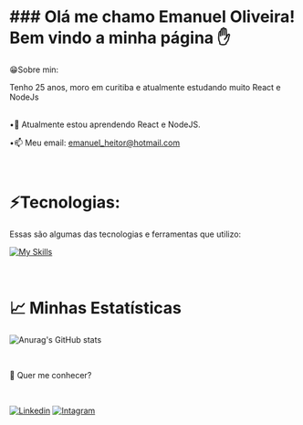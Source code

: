 <h1>### Olá me chamo Emanuel Oliveira!
<br>
Bem vindo a minha página ✋
</h1>

😁Sobre min:

Tenho 25 anos, moro em curitiba e atualmente estudando muito React e NodeJs

<br>
•🧠 Atualmente estou aprendendo React e NodeJS.

•📫 Meu email: emanuel_heitor@hotmail.com

<br>

 <h1>⚡Tecnologias: </h1>


Essas são algumas das tecnologias e ferramentas que utilizo:

[![My Skills](https://skillicons.dev/icons?i=html,css,js,react,git,firebase,ae)](https://skillicons.dev)

<br>
<h1>📈 Minhas Estatísticas</h1>

![Anurag's GitHub stats](https://github-readme-stats.vercel.app/api?username=EmanuelHoliver&show_icons=true&theme=dracula)

<br>
<p>💬 Quer me conhecer?</p>
<br>

[![Linkedin](https://img.shields.io/badge/LinkedIn-0077B5?style=for-the-badge&logo=linkedin&logoColor=white)](https://www.linkedin.com/in/emanuel-oliveira-2409aa179)
[![Intagram](https://img.shields.io/badge/Instagram-E4405F?style=for-the-badge&logo=instagram&logoColor=white)](https://www.instagram.com/emanuel_oliverrr/)
